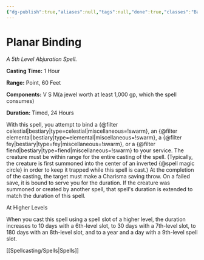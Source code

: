 ```yaml
---
{"dg-publish":true,"aliases":null,"tags":null,"done":true,"classes":"Bard, Cleric, Druid, Wizard,","spellLevel":5,"school":"Abjuration","source":"PHB","permalink":"/spells/planar-binding/","dgHomeLink":false,"dgPassFrontmatter":true}
---
```


# Planar Binding
*A 5th Level Abjuration Spell.*

**Casting Time:** 1 Hour

**Range:** Point, 60 Feet

**Components:** V S M(a jewel worth at least 1,000 gp, which the spell consumes)

**Duration:** Timed, 24 Hours

With this spell, you attempt to bind a {@filter celestial|bestiary|type=celestial|miscellaneous=!swarm}, an {@filter elemental|bestiary|type=elemental|miscellaneous=!swarm}, a {@filter fey|bestiary|type=fey|miscellaneous=!swarm}, or a {@filter fiend|bestiary|type=fiend|miscellaneous=!swarm} to your service. The creature must be within range for the entire casting of the spell. (Typically, the creature is first summoned into the center of an inverted {@spell magic circle} in order to keep it trapped while this spell is cast.) At the completion of the casting, the target must make a Charisma saving throw. On a failed save, it is bound to serve you for the duration. If the creature was summoned or created by another spell, that spell's duration is extended to match the duration of this spell.

At Higher Levels

When you cast this spell using a spell slot of a higher level, the duration increases to 10 days with a 6th-level slot, to 30 days with a 7th-level slot, to 180 days with an 8th-level slot, and to a year and a day with a 9th-level spell slot.

[[Spellcasting/Spells|Spells]]